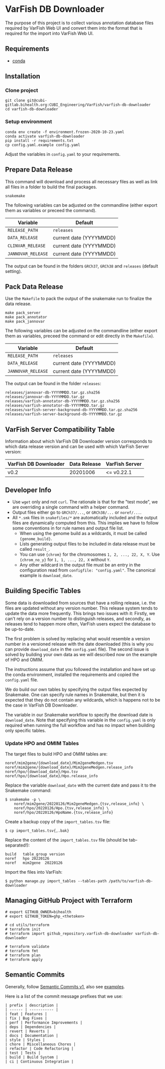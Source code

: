 # VarFish DB Downloader

The purpose of this project is to collect various annotation database files
required by VarFish Web UI and convert them into the format that is required for
the import into VarFish Web UI.

## Requirements

- [conda](https://conda.io/miniconda.html)

## Installation

### Clone project

```
git clone git@cubi-gitlab.bihealth.org:CUBI_Engineering/VarFish/varfish-db-downloader
cd varfish-db-downloader
```

### Setup environment

```
conda env create -f environment.frozen-2020-10-23.yaml
conda activate varfish-db-downloader
pip install -r requirements.txt
cp config.yaml.example config.yaml
```

Adjust the variables in `config.yaml` to your requirements.

## Prepare Data Release

This command will download and process all necessary files as well as link all files in a folder to build the final packages.

```
snakemake
```

The following variables can be adjusted on the commandline (either export them as variables or preceed the command).

| Variable           | Default                 |
|--------------------|-------------------------|
| `RELEASE_PATH`     | `releases`              |
| `DATA_RELEASE`     | current date (YYYYMMDD) |
| `CLINVAR_RELEASE`  | current date (YYYYMMDD) |
| `JANNOVAR_RELEASE` | current date (YYYYMMDD) |

The output can be found in the folders `GRCh37`, `GRCh38` and `releases` (default setting).

## Pack Data Release

Use the `Makefile` to pack the output of the snakemake run to finalize the data release.

```
make pack_server
make pack_annotator
make pack_jannovar
```

The following variables can be adjusted on the commandline (either export them as variables, preceed the command or edit directly in the `Makefile`).

| Variable           | Default                 |
|--------------------|-------------------------|
| `RELEASE_PATH`     | `releases`              |
| `DATA_RELEASE`     | current date (YYYYMMDD) |
| `JANNOVAR_RELEASE` | current date (YYYYMMDD) |

The output can be found in the folder `releases`:

```
releases/jannovar-db-YYYYMMDD.tar.gz.sha256
releases/jannovar-db-YYYYMMDD.tar.gz
releases/varfish-annotator-db-YYYYMMDD.tar.gz.sha256
releases/varfish-annotator-db-YYYYMMDD.tar.gz
releases/varfish-server-background-db-YYYYMMDD.tar.gz.sha256
releases/varfish-server-background-db-YYYYMMDD.tar.gz
```

## VarFish Server Compatibility Table

Information about which VarFish DB Downloader version corresponds to which data
release version and can be used with which VarFish Server version:

| VarFish DB Downloader | Data Release | VarFish Server |
|-----------------------|--------------|----------------|
| v0.2                  | 20201006     | <= v0.22.1     |


## Developer Info

- Use `wget` only and not `curl`.
  The rationale is that for the "test mode", we are overriding a single command with a helper command.
- Output files either go to `GRCh37/...`, or `GRCh38/...` or `noref/...`.
- All `*.smk` files in `snakefiles/*` are automatically included and the output files are dynamically computed from this.
  This implies we have to follow some conventions in for rule names and output file list.
    - When using the genome build as a wildcards, it must be called `{genome_build}`.
    - Lists generating output files to be included in data release must be called `result_`.
    - You can use `{chrom}` for the chromosomes `1, 2, ..., 22, X, Y`.
      Use `{chrom_no_y}` for `1, 1, ..., 22, X` without `Y`.
    - Any other wildcard in the output file must be an entry in the configuration read from `configfile: "config.yaml"`.
      The canonical example is `download_date`.

## Building Specific Tables

Some data is downloaded from sources that have a rolling release, i.e. the
files are updated without any version number. This release system tends to
update the data more frequently. This brings two issues with it: Firstly, we
can't rely on a version number to distinguish releases, and secondly, as
releases tend to happen more often, VarFish users expect the database to be
up-to-date.

The first problem is solved by replacing what would resemble a version number
in a versioned release with the date downloaded (this is why you can provide
`download_date` in the `config.yaml` file). The second issue is solved by
building your own data as we will described now on the example of HPO and OMIM.

The instructions assume that you followed the installation and have set up
the conda environment, installed the requirements and copied the `config.yaml`
file.

We do build our own tables by specifying the output files expected by Snakemake.
One can specify rule names in Snakemake, but then it is expected that they do
not contain any wildcards, which is happens not to be the case in
VarFish DB Downloader.

The variable in our Snakemake workflow to specify the download date is
`download_date`. Note that specifying this variable in the `config.yaml` is
only required when running the full workflow and has no impact when building
only specific tables.

### Update HPO and OMIM Tables

The target files to build HPO and OMIM tables are:

```
noref/mim2gene/{download_date}/Mim2geneMedgen.tsv
noref/mim2gene/{download_date}/Mim2geneMedgen.release_info
noref/hpo/{download_date}/Hpo.tsv
noref/hpo/{download_date}/Hpo.release_info
```

Replace the variable `download_date` with the current date and pass it to the
Snakemake command:

```
$ snakemake -p \
    noref/mim2gene/20220126/Mim2geneMedgen.{tsv,release_info} \
    noref/hpo/20220126/Hpo.{tsv,release_info} \
    noref/hpo/20220126/HpoName.{tsv,release_info}
```

Create a backup copy of the `import_tables.tsv` file:

```
$ cp import_tables.tsv{,.bak}
```

Replace the content of the `import_tables.tsv` file (should be tab-separated!):

```
build   table_group version
noref   hpo 20220126
noref   mim2gene  20220126
```

Import the files into VarFish:

```
$ python manage.py import_tables --tables-path /path/to/varfish-db-downloader
```

## Managing GitHub Project with Terraform

```
# export GITHUB_OWNER=bihealth
# export GITHUB_TOKEN=ghp_<thetoken>

# cd utils/terraform
# terraform init
# terraform import github_repository.varfish-db-downloader varfish-db-downloader

# terraform validate
# terraform fmt
# terraform plan
# terraform apply
```

## Semantic Commits

Generally, follow [Semantic Commits v1](https://www.conventionalcommits.org/en/v1.0.0/#specification), also see [examples](https://www.conventionalcommits.org/en/v1.0.0/#examples).

Here is a list of the commit message prefixes that we use:

```
| prefix | description |
| ------ | ----------- |
| feat | Features |
| fix | Bug Fixes |
| perf | Performance Improvements |
| deps | Dependencies |
| revert | Reverts |
| docs | Documentation |
| style | Styles |
| chore | Miscellaneous Chores |
| refactor | Code Refactoring |
| test | Tests |
| build | Build System |
| ci | Continuous Integration |
```
